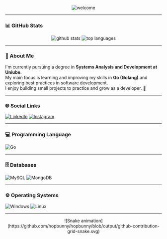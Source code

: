 <p align="center">
  <img src="https://raw.githubusercontent.com/alexnaiman/alexnaiman/master/resources/welcomeglitch.gif" width="120px" alt="welcome">
</p>

---

### 📊 GitHub Stats
<div align="center">
  <img height="180em" src="https://github-readme-stats.vercel.app/api?username=hopbunny&show_icons=true&theme=dracula&include_all_commits=true&count_private=true" alt="github stats"/>
  <img height="180em" src="https://github-readme-stats.vercel.app/api/top-langs/?username=hopbunny&layout=compact&langs_count=8&theme=dracula" alt="top languages"/>
</div>

---

### 🧠 About Me
I'm currently pursuing a degree in **Systems Analysis and Development at Uniube**.  
My main focus is learning and improving my skills in **Go (Golang)** and exploring best practices in software development.  
I enjoy building small projects to practice and grow as a developer. 🚀  

---

### 🌐 Social Links
[![LinkedIn](https://img.shields.io/badge/LinkedIn-0077B5?style=for-the-badge&logo=linkedin&logoColor=white)](https://www.linkedin.com/in/alisson-luis?utm_source=share&utm_campaign=share_via&utm_content=profile&utm_medium=android_app)
[![Instagram](https://img.shields.io/badge/Instagram-E4405F?style=for-the-badge&logo=instagram&logoColor=white)](https://instagram.com/alisson.luis.11)

---

### 💻 Programming Language
![Go](https://img.shields.io/badge/Go-00ADD8?style=for-the-badge&logo=go&logoColor=white)

---

### 🗄️ Databases
![MySQL](https://img.shields.io/badge/MySQL-005C84?style=for-the-badge&logo=mysql&logoColor=white)
![MongoDB](https://img.shields.io/badge/MongoDB-4EA94B?style=for-the-badge&logo=mongodb&logoColor=white)

---

### ⚙️ Operating Systems
![Windows](https://img.shields.io/badge/Windows-0078D6?style=for-the-badge&logo=windows&logoColor=white)
![Linux](https://img.shields.io/badge/Linux-FCC624?style=for-the-badge&logo=linux&logoColor=black)

---

<div align="center">
  ![Snake animation](https://github.com/hopbunny/hopbunny/blob/output/github-contribution-grid-snake.svg)
</div>
